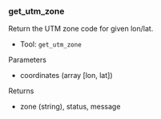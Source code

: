### get_utm_zone

Return the UTM zone code for given lon/lat.

- Tool: `get_utm_zone`

Parameters

- coordinates (array [lon, lat])

Returns

- zone (string), status, message
